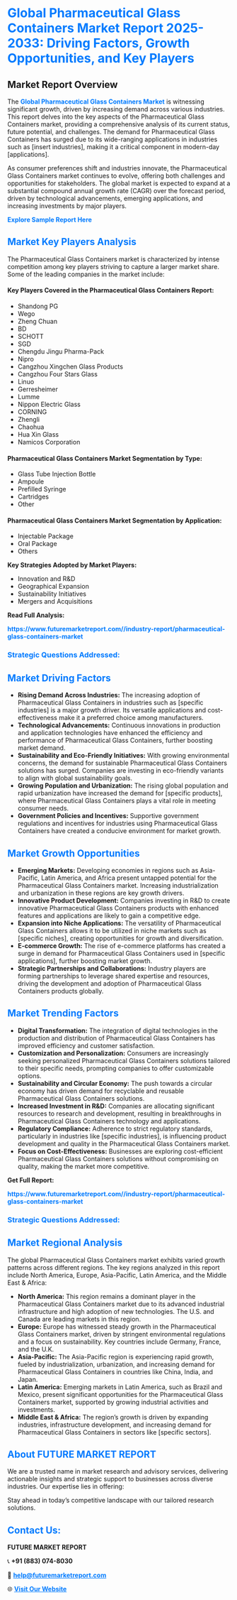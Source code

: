 <h1 style="color: #007BFF;">Global Pharmaceutical Glass Containers Market Report 2025-2033: Driving Factors, Growth Opportunities, and Key Players</h1>

<section id="overview">
<h2>Market Report Overview</h2>
<p>The <a href="https://www.futuremarketreport.com//industry-report/pharmaceutical-glass-containers-market" style="color: #007BFF; text-decoration: none;"><strong>Global Pharmaceutical Glass Containers Market</strong></a> is witnessing significant growth, driven by increasing demand across various industries. This report delves into the key aspects of the Pharmaceutical Glass Containers market, providing a comprehensive analysis of its current status, future potential, and challenges. The demand for Pharmaceutical Glass Containers has surged due to its wide-ranging applications in industries such as [insert industries], making it a critical component in modern-day [applications].</p>
<p>As consumer preferences shift and industries innovate, the Pharmaceutical Glass Containers market continues to evolve, offering both challenges and opportunities for stakeholders. The global market is expected to expand at a substantial compound annual growth rate (CAGR) over the forecast period, driven by technological advancements, emerging applications, and increasing investments by major players.</p>
</section>

<section id="overview">
<p><a href="https://www.futuremarketreport.com//request-sample/reportId=60978" style="color: #007BFF; text-decoration: none;"><strong>Explore Sample Report Here</strong></a></p>
</section>

<section id="key-players">
<h2 style="color: #007BFF;">Market Key Players Analysis</h2>
<p>The Pharmaceutical Glass Containers market is characterized by intense competition among key players striving to capture a larger market share. Some of the leading companies in the market include:</p>
<h4>Key Players Covered in the Pharmaceutical Glass Containers Report:</h4>
<ul><li>Shandong PG</li><li>Wego</li><li>Zheng Chuan</li><li>BD</li><li>SCHOTT</li><li>SGD</li><li>Chengdu Jingu Pharma-Pack</li><li>Nipro</li><li>Cangzhou Xingchen Glass Products</li><li>Cangzhou Four Stars Glass</li><li>Linuo</li><li>Gerresheimer</li><li>Lumme</li><li>Nippon Electric Glass</li><li>CORNING</li><li>Zhengli</li><li>Chaohua</li><li>Hua Xin Glass</li><li>Namicos Corporation</li></ul>
<h4>Pharmaceutical Glass Containers Market Segmentation by Type:</h4>
<ul><li>Glass Tube Injection Bottle</li><li>Ampoule</li><li>Prefilled Syringe</li><li>Cartridges</li><li>Other</li></ul>

<h4>Pharmaceutical Glass Containers Market Segmentation by Application:</h4>
<ul><li>Injectable Package</li><li>Oral Package</li><li>Others</li></ul>
<p><strong>Key Strategies Adopted by Market Players:</strong></p>
<ul>
<li>Innovation and R&D</li>
<li>Geographical Expansion</li>
<li>Sustainability Initiatives</li>
<li>Mergers and Acquisitions</li>
</ul>
</section>

<section>
<p><strong>Read Full Analysis: </strong></p><a href="https://www.futuremarketreport.com//industry-report/pharmaceutical-glass-containers-market" style="color: #007BFF; text-decoration: none;"><strong>https://www.futuremarketreport.com//industry-report/pharmaceutical-glass-containers-market</strong></a>
<h3 style="color: #007BFF;">Strategic Questions Addressed:</h3>
</section>

<section id="driving-factors">
<h2 style="color: #007BFF;">Market Driving Factors</h2>
<ul>
<li><strong>Rising Demand Across Industries:</strong> The increasing adoption of Pharmaceutical Glass Containers in industries such as [specific industries] is a major growth driver. Its versatile applications and cost-effectiveness make it a preferred choice among manufacturers.</li>
<li><strong>Technological Advancements:</strong> Continuous innovations in production and application technologies have enhanced the efficiency and performance of Pharmaceutical Glass Containers, further boosting market demand.</li>
<li><strong>Sustainability and Eco-Friendly Initiatives:</strong> With growing environmental concerns, the demand for sustainable Pharmaceutical Glass Containers solutions has surged. Companies are investing in eco-friendly variants to align with global sustainability goals.</li>
<li><strong>Growing Population and Urbanization:</strong> The rising global population and rapid urbanization have increased the demand for [specific products], where Pharmaceutical Glass Containers plays a vital role in meeting consumer needs.</li>
<li><strong>Government Policies and Incentives:</strong> Supportive government regulations and incentives for industries using Pharmaceutical Glass Containers have created a conducive environment for market growth.</li>
</ul>
</section>

<section id="growth-opportunities">
<h2 style="color: #007BFF;">Market Growth Opportunities</h2>
<ul>
<li><strong>Emerging Markets:</strong> Developing economies in regions such as Asia-Pacific, Latin America, and Africa present untapped potential for the Pharmaceutical Glass Containers market. Increasing industrialization and urbanization in these regions are key growth drivers.</li>
<li><strong>Innovative Product Development:</strong> Companies investing in R&D to create innovative Pharmaceutical Glass Containers products with enhanced features and applications are likely to gain a competitive edge.</li>
<li><strong>Expansion into Niche Applications:</strong> The versatility of Pharmaceutical Glass Containers allows it to be utilized in niche markets such as [specific niches], creating opportunities for growth and diversification.</li>
<li><strong>E-commerce Growth:</strong> The rise of e-commerce platforms has created a surge in demand for Pharmaceutical Glass Containers used in [specific applications], further boosting market growth.</li>
<li><strong>Strategic Partnerships and Collaborations:</strong> Industry players are forming partnerships to leverage shared expertise and resources, driving the development and adoption of Pharmaceutical Glass Containers products globally.</li>
</ul>
</section>

<section id="trending-factors">
<h2 style="color: #007BFF;">Market Trending Factors</h2>
<ul>
<li><strong>Digital Transformation:</strong> The integration of digital technologies in the production and distribution of Pharmaceutical Glass Containers has improved efficiency and customer satisfaction.</li>
<li><strong>Customization and Personalization:</strong> Consumers are increasingly seeking personalized Pharmaceutical Glass Containers solutions tailored to their specific needs, prompting companies to offer customizable options.</li>
<li><strong>Sustainability and Circular Economy:</strong> The push towards a circular economy has driven demand for recyclable and reusable Pharmaceutical Glass Containers solutions.</li>
<li><strong>Increased Investment in R&D:</strong> Companies are allocating significant resources to research and development, resulting in breakthroughs in Pharmaceutical Glass Containers technology and applications.</li>
<li><strong>Regulatory Compliance:</strong> Adherence to strict regulatory standards, particularly in industries like [specific industries], is influencing product development and quality in the Pharmaceutical Glass Containers market.</li>
<li><strong>Focus on Cost-Effectiveness:</strong> Businesses are exploring cost-efficient Pharmaceutical Glass Containers solutions without compromising on quality, making the market more competitive.</li>
</ul>
</section>

<section>
<p><strong>Get Full Report: </strong></p><a href="https://www.futuremarketreport.com//industry-report/pharmaceutical-glass-containers-market" style="color: #007BFF; text-decoration: none;"><strong>https://www.futuremarketreport.com//industry-report/pharmaceutical-glass-containers-market</strong></a>
<h3 style="color: #007BFF;">Strategic Questions Addressed:</h3>
</section>


<section id="regional-analysis">
<h2 style="color: #007BFF;">Market Regional Analysis</h2>
<p>The global Pharmaceutical Glass Containers market exhibits varied growth patterns across different regions. The key regions analyzed in this report include North America, Europe, Asia-Pacific, Latin America, and the Middle East & Africa:</p>
<ul>
<li><strong>North America:</strong> This region remains a dominant player in the Pharmaceutical Glass Containers market due to its advanced industrial infrastructure and high adoption of new technologies. The U.S. and Canada are leading markets in this region.</li>
<li><strong>Europe:</strong> Europe has witnessed steady growth in the Pharmaceutical Glass Containers market, driven by stringent environmental regulations and a focus on sustainability. Key countries include Germany, France, and the U.K.</li>
<li><strong>Asia-Pacific:</strong> The Asia-Pacific region is experiencing rapid growth, fueled by industrialization, urbanization, and increasing demand for Pharmaceutical Glass Containers in countries like China, India, and Japan.</li>
<li><strong>Latin America:</strong> Emerging markets in Latin America, such as Brazil and Mexico, present significant opportunities for the Pharmaceutical Glass Containers market, supported by growing industrial activities and investments.</li>
<li><strong>Middle East & Africa:</strong> The region’s growth is driven by expanding industries, infrastructure development, and increasing demand for Pharmaceutical Glass Containers in sectors like [specific sectors].</li>
</ul>
</section>

<footer>
<h2 style="color: #007BFF;">About FUTURE MARKET REPORT</h2>
<p>We are a trusted name in market research and advisory services, delivering actionable insights and strategic support to businesses across diverse industries. Our expertise lies in offering:</p>

<p>Stay ahead in today’s competitive landscape with our tailored research solutions.</p>

<h2 style="color: #007BFF;">Contact Us:</h2>
<p><strong>FUTURE MARKET REPORT</strong></p>
<p>📞 <strong>+91 (883) 074-8030</strong></p>
<p>📧 <strong><a href="mailto:help@futuremarketreport.com" style="color: #007BFF;">help@futuremarketreport.com</a></strong></p>
<p>🌐 <strong><a href="https://www.futuremarketreport.com/" style="color: #007BFF;">Visit Our Website</a></strong></p>
</footer>